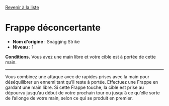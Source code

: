 [Revenir à la liste](list.md)

# Frappe déconcertante

 * **Nom d'origine** : Snagging Strike
 * **Niveau** : 1


<p><strong>Conditions.</strong> Vous avez une main libre et votre cible est à portée de cette main.</p>
<hr>
<p>Vous combinez une attaque avec de rapides prises avec la main pour déséquilibrer un ennemi tant qu’il reste à portée. Effectuez une Frappe en gardant une main libre. Si cette Frappe touche, la cible est prise au dépourvu jusqu’au début de votre prochain tour ou jusqu’à ce qu’elle sorte de l’allonge de votre main, selon ce qui se produit en premier.</p>